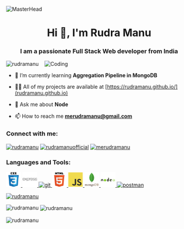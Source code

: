 ![MasterHead](https://qrangers.com/wp-content/uploads/2021/09/Banner-Introduction-to-3D-Animation.png)
<h1 align="center">Hi 👋, I'm Rudra Manu</h1>
<h3 align="center">I am a passionate Full Stack Web developer from India</h3>
<!-- <img align="right" alt="Coding" width="400" src="https://gifdb.com/images/high/animated-man-computer-coding-nae6mec378lsg1i3.webp"> -->
<img align="right" alt="Coding" width="400" src="https://img.etimg.com/thumb/msid-84146083,width-1015,height-761,imgsize-638053,resizemode-8/prime/technology-and-startups/booting-up-developer-economy-how-tech-startups-are-helping-coders-build-and-test-software-faster.jpg">
<p align="left"> <img src="https://komarev.com/ghpvc/?username=rudramanu&label=Profile%20views&color=0e75b6&style=flat" alt="rudramanu" /> </p>



- 🌱 I’m currently learning **Aggregation Pipeline in MongoDB**

- 👨‍💻 All of my projects are available at [https://rudramanu.github.io/](rudramanu.github.io)

- 💬 Ask me about **Node**

- 📫 How to reach me **merudramanu@gmail.com**
<h3 align="left">Connect with me:</h3>
<p align="left">
<a href="https://linkedin.com/in/rudramanu" target="blank"><img align="center" src="https://raw.githubusercontent.com/rahuldkjain/github-profile-readme-generator/master/src/images/icons/Social/linked-in-alt.svg" alt="rudramanu" height="30" width="40" /></a>
<a href="https://instagram.com/rudramanuofficial" target="blank"><img align="center" src="https://raw.githubusercontent.com/rahuldkjain/github-profile-readme-generator/master/src/images/icons/Social/instagram.svg" alt="rudramanuofficial" height="30" width="40" /></a>
<a href="https://www.leetcode.com/merudramanu" target="blank"><img align="center" src="https://raw.githubusercontent.com/rahuldkjain/github-profile-readme-generator/master/src/images/icons/Social/leet-code.svg" alt="merudramanu" height="30" width="40" /></a>
</p>




<h3 align="left">Languages and Tools:</h3>
<p align="left"> <a href="https://www.w3schools.com/css/" target="_blank" rel="noreferrer"> <img src="https://raw.githubusercontent.com/devicons/devicon/master/icons/css3/css3-original-wordmark.svg" alt="css3" width="40" height="40"/> </a> <a href="https://expressjs.com" target="_blank" rel="noreferrer"> <img src="https://raw.githubusercontent.com/devicons/devicon/master/icons/express/express-original-wordmark.svg" alt="express" width="40" height="40"/> </a> <a href="https://git-scm.com/" target="_blank" rel="noreferrer"> <img src="https://www.vectorlogo.zone/logos/git-scm/git-scm-icon.svg" alt="git" width="40" height="40"/> </a> <a href="https://www.w3.org/html/" target="_blank" rel="noreferrer"> <img src="https://raw.githubusercontent.com/devicons/devicon/master/icons/html5/html5-original-wordmark.svg" alt="html5" width="40" height="40"/> </a> <a href="https://developer.mozilla.org/en-US/docs/Web/JavaScript" target="_blank" rel="noreferrer"> <img src="https://raw.githubusercontent.com/devicons/devicon/master/icons/javascript/javascript-original.svg" alt="javascript" width="40" height="40"/> </a> <a href="https://www.mongodb.com/" target="_blank" rel="noreferrer"> <img src="https://raw.githubusercontent.com/devicons/devicon/master/icons/mongodb/mongodb-original-wordmark.svg" alt="mongodb" width="40" height="40"/> </a> <a href="https://nodejs.org" target="_blank" rel="noreferrer"> <img src="https://raw.githubusercontent.com/devicons/devicon/master/icons/nodejs/nodejs-original-wordmark.svg" alt="nodejs" width="40" height="40"/> </a> <a href="https://postman.com" target="_blank" rel="noreferrer"> <img src="https://www.vectorlogo.zone/logos/getpostman/getpostman-icon.svg" alt="postman" width="40" height="40"/> </a> </p>
<p align="left"> <a href="https://github.com/ryo-ma/github-profile-trophy"><img src="https://github-profile-trophy.vercel.app/?username=rudramanu" alt="rudramanu" /></a> </p>
<p><img align="left" src="https://github-readme-stats.vercel.app/api/top-langs?username=rudramanu&show_icons=true&locale=en&layout=compact" alt="rudramanu" /></p>

<p>&nbsp;<img align="center" src="https://github-readme-stats.vercel.app/api?username=rudramanu&show_icons=true&locale=en" alt="rudramanu" /></p>

<p><img align="center" src="https://github-readme-streak-stats.herokuapp.com/?user=rudramanu&" alt="rudramanu" /></p>

